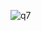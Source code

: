 ![q7](https://github.com/Sivaraman-skcet/React-727722eucy048-cc-q7/assets/151620897/bc75f69a-824f-4ae9-bd88-a7d46bdf981f)
